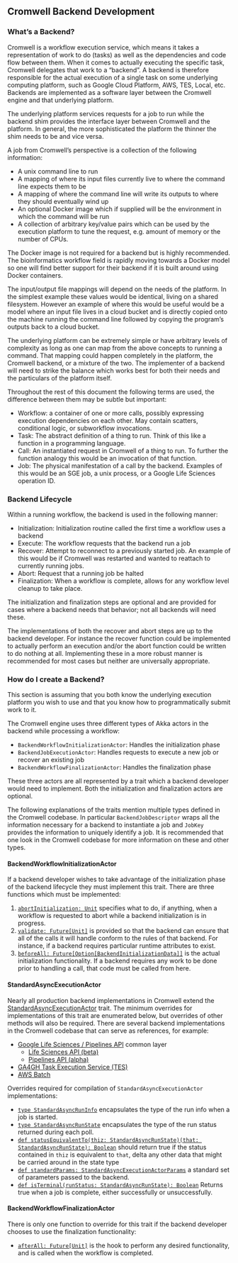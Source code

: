 ## Cromwell Backend Development

### What’s a Backend?

Cromwell is a workflow execution service, which means it takes a representation of work to do (tasks) as well as the
dependencies and code flow between them. When it comes to actually executing the specific task, Cromwell delegates that
work to a “backend”. A backend is therefore responsible for the actual execution of a single task on some underlying
computing platform, such as Google Cloud Platform, AWS, TES, Local, etc. Backends are implemented as a software layer
between the Cromwell engine and that underlying platform.

The underlying platform services requests for a job to run while the backend shim provides the interface layer between
Cromwell and the platform. In general, the more sophisticated the platform the thinner the shim needs to be and vice
versa.

A job from Cromwell’s perspective is a collection of the following information:

* A unix command line to run
* A mapping of where its input files currently live to where the command line expects them to be
* A mapping of where the command line will write its outputs to where they should eventually wind up
* An optional Docker image which if supplied will be the environment in which the command will be run
* A collection of arbitrary key/value pairs which can be used by the execution platform to tune the request, e.g. amount
  of memory or the number of CPUs.

The Docker image is not required for a backend but is highly recommended. The bioinformatics workflow field is rapidly
moving towards a Docker model so one will find better support for their backend if it is built around using Docker
containers.

The input/output file mappings will depend on the needs of the platform. In the simplest example these values would be
identical, living on a shared filesystem. However an example of where this would be useful would be a model where an
input file lives in a cloud bucket and is directly copied onto the machine running the command line followed by copying
the program’s outputs back to a cloud bucket.

The underlying platform can be extremely simple or have arbitrary levels of complexity as long as one can map from the
above concepts to running a command. That mapping could happen completely in the platform, the Cromwell backend, or a
mixture of the two. The implementer of a backend will need to strike the balance which works best for both their needs
and the particulars of the platform itself.

Throughout the rest of this document the following terms are used, the difference between them may be subtle but
important:

* Workflow: a container of one or more calls, possibly expressing execution dependencies on each other. May contain
  scatters, conditional logic, or subworkflow invocations.
* Task: The abstract definition of a thing to run. Think of this like a function in a programming language.
* Call: An instantiated request in Cromwell of a thing to run. To further the function analogy this would be an
  invocation of that function.
* Job: The physical manifestation of a call by the backend. Examples of this would be an SGE job, a unix process, or a
  Google Life Sciences operation ID.

### Backend Lifecycle

Within a running workflow, the backend is used in the following manner:

* Initialization: Initialization routine called the first time a workflow uses a backend
* Execute: The workflow requests that the backend run a job
* Recover: Attempt to reconnect to a previously started job. An example of this would be if Cromwell was restarted and
  wanted to reattach to currently running jobs.
* Abort: Request that a running job be halted
* Finalization: When a workflow is complete, allows for any workflow level cleanup to take place.

The initialization and finalization steps are optional and are provided for cases where a backend needs that behavior;
not all backends will need these.

The implementations of both the recover and abort steps are up to the backend developer. For instance the recover
function could be implemented to actually perform an execution and/or the abort function could be written to do nothing
at all. Implementing these in a more robust manner is recommended for most cases but neither are universally
appropriate.

### How do I create a Backend?

This section is assuming that you both know the underlying execution platform you wish to use and that you know how to
programmatically submit work to it.

The Cromwell engine uses three different types of Akka actors in the backend while processing a workflow:

* `BackendWorkflowInitializationActor`: Handles the initialization phase
* `BackendJobExecutionActor`: Handles requests to execute a new job or recover an existing job
* `BackendWorkflowFinalizationActor`: Handles the finalization phase

These three actors are all represented by a trait which a backend developer would need to implement. Both the
initialization and finalization actors are optional.

The following explanations of the traits mention multiple types defined in the Cromwell codebase. In particular
`BackendJobDescriptor` wraps all the information necessary for a backend to instantiate a job and `JobKey` provides the
information to uniquely identify a job. It is recommended that one look in the Cromwell codebase for more information on
these and other types.

#### BackendWorkflowInitializationActor

If a backend developer wishes to take advantage of the initialization phase of the backend lifecycle they must implement
this trait. There are three functions which must be implemented:

1. [`abortInitialization: Unit`](https://github.com/broadinstitute/cromwell/blob/93392acf2881921dcf22ef4dbda12af42339b3ab/backend/src/main/scala/cromwell/backend/BackendWorkflowInitializationActor.scala#L168)
   specifies what to do, if anything, when a workflow is requested to abort while a backend initialization is in
   progress.
2. [`validate: Future[Unit]`](https://github.com/broadinstitute/cromwell/blob/93392acf2881921dcf22ef4dbda12af42339b3ab/backend/src/main/scala/cromwell/backend/BackendWorkflowInitializationActor.scala#L178)
   is provided so that the backend can ensure that all of the calls it will handle conform to the rules of that backend.
   For instance, if a backend requires particular runtime attributes to exist.
3. [`beforeAll: Future[Option[BackendInitializationData]]`](https://github.com/broadinstitute/cromwell/blob/93392acf2881921dcf22ef4dbda12af42339b3ab/backend/src/main/scala/cromwell/backend/BackendWorkflowInitializationActor.scala#L173)
   is the actual initialization functionality. If a backend requires any work to be done prior to handling a call, that
   code must be called from here.

#### StandardAsyncExecutionActor

Nearly all production backend implementations in Cromwell extend
the [StandardAsyncExecutionActor](https://github.com/broadinstitute/cromwell/blob/9181235d364712b78dbea1f35042c3c6e431af87/backend/src/main/scala/cromwell/backend/standard/StandardAsyncExecutionActor.scala#L75)
trait. The minimum overrides for implementations of this trait are enumerated below, but overrides of other methods will
also be required. There are several backend implementations in the Cromwell codebase that can serve as references, for
example:

* [Google Life Sciences / Pipelines API](https://github.com/broadinstitute/cromwell/blob/0aff35336b4e2ba19b18530a68e622df1462d9b7/supportedBackends/google/pipelines/common/src/main/scala/cromwell/backend/google/pipelines/common/PipelinesApiAsyncBackendJobExecutionActor.scala#L95)
  common layer
    * [Life Sciences API (beta)](https://github.com/broadinstitute/cromwell/blob/a49e1fc65703ccfda2840d1d9266fad2bdbb7339/supportedBackends/google/pipelines/v2beta/src/main/scala/cromwell/backend/google/pipelines/v2beta/PipelinesApiAsyncBackendJobExecutionActor.scala#L27)
    * [Pipelines API (alpha)](https://github.com/broadinstitute/cromwell/blob/a49e1fc65703ccfda2840d1d9266fad2bdbb7339/supportedBackends/google/pipelines/v2alpha1/src/main/scala/cromwell/backend/google/pipelines/v2alpha1/PipelinesApiAsyncBackendJobExecutionActor.scala#L27)
* [GA4GH Task Execution Service (TES)](https://github.com/broadinstitute/cromwell/blob/6bf7af3c12a411db26786ac34646238fc053ec97/supportedBackends/tes/src/main/scala/cromwell/backend/impl/tes/TesAsyncBackendJobExecutionActor.scala#L55)
* [AWS Batch](https://github.com/broadinstitute/cromwell/blob/470d482e8ba2a9e2bc544896a4e6ceea57d55bb2/supportedBackends/aws/src/main/scala/cromwell/backend/impl/aws/AwsBatchAsyncBackendJobExecutionActor.scala#L83)

Overrides required for compilation of `StandardAsyncExecutionActor` implementations:

* [`type StandardAsyncRunInfo`](https://github.com/broadinstitute/cromwell/blob/9181235d364712b78dbea1f35042c3c6e431af87/backend/src/main/scala/cromwell/backend/standard/StandardAsyncExecutionActor.scala#L89)
  encapsulates the type of the run info when a job is started.
* [`type StandardAsyncRunState`](https://github.com/broadinstitute/cromwell/blob/9181235d364712b78dbea1f35042c3c6e431af87/backend/src/main/scala/cromwell/backend/standard/StandardAsyncExecutionActor.scala#L92)
  encapsulates the type of the run status returned during each poll.
* [`def statusEquivalentTo(thiz: StandardAsyncRunState)(that: StandardAsyncRunState): Boolean`](https://github.com/broadinstitute/cromwell/blob/9181235d364712b78dbea1f35042c3c6e431af87/backend/src/main/scala/cromwell/backend/standard/StandardAsyncExecutionActor.scala#L97)
  should return true if the status contained in `thiz` is equivalent to `that`, delta any other data that might be
  carried around in the state type
* [`def standardParams: StandardAsyncExecutionActorParams`](https://github.com/broadinstitute/cromwell/blob/9181235d364712b78dbea1f35042c3c6e431af87/backend/src/main/scala/cromwell/backend/standard/StandardAsyncExecutionActor.scala#L103)
  a standard set of parameters passed to the backend.
* [`def isTerminal(runStatus: StandardAsyncRunState): Boolean`](https://github.com/broadinstitute/cromwell/blob/9181235d364712b78dbea1f35042c3c6e431af87/backend/src/main/scala/cromwell/backend/standard/StandardAsyncExecutionActor.scala#L829)
  Returns true when a job is complete, either successfully or unsuccessfully.

#### BackendWorkflowFinalizationActor

There is only one function to override for this trait if the backend developer chooses to use the finalization functionality:

* [`afterAll: Future[Unit]`](https://github.com/broadinstitute/cromwell/blob/a40de672c565c4bbd40f57ff96d4ee520dc2b4fc/backend/src/main/scala/cromwell/backend/BackendWorkflowFinalizationActor.scala#L37) is the hook to perform any desired functionality, and is called when the workflow is
  completed.
